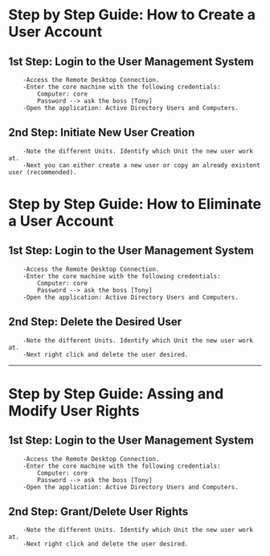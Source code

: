 # Step by Step Guide: How to Create a User Account

## 1st Step: Login to the User Management System

``` 
    -Access the Remote Desktop Connection.
    -Enter the core machine with the following credentials:
        Computer: core
        Password --> ask the boss [Tony]
    -Open the application: Active Directory Users and Computers.
```

## 2nd Step: Initiate New User Creation

```
    -Note the different Units. Identify which Unit the new user work at.
    -Next you can either create a new user or copy an already existent user (recommended).
```


  
# Step by Step Guide: How to Eliminate a User Account

## 1st Step: Login to the User Management System

``` 
    -Access the Remote Desktop Connection.
    -Enter the core machine with the following credentials:
        Computer: core
        Password --> ask the boss [Tony]
    -Open the application: Active Directory Users and Computers.
```

## 2nd Step: Delete the Desired User

```
    -Note the different Units. Identify which Unit the new user work at.
    -Next right click and delete the user desired.
```


---


# Step by Step Guide: Assing and Modify User Rights

## 1st Step: Login to the User Management System

``` 
    -Access the Remote Desktop Connection.
    -Enter the core machine with the following credentials:
        Computer: core
        Password --> ask the boss [Tony]
    -Open the application: Active Directory Users and Computers.
```

## 2nd Step: Grant/Delete User Rights

```
    -Note the different Units. Identify which Unit the new user work at.
    -Next right click and delete the user desired.
```

